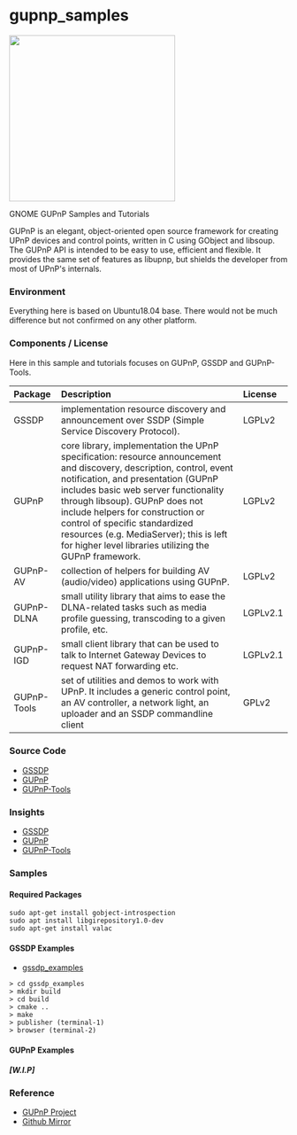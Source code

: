 # gupnp_samples

<img src="https://wiki.gnome.org/Projects/GUPnP?action=AttachFile&do=get&target=gupnp_logo.png" width="300">

GNOME GUPnP Samples and Tutorials

GUPnP is an elegant, object-oriented open source framework for creating UPnP devices and control points, written in C using GObject and libsoup. The GUPnP API is intended to be easy to use, efficient and flexible. It provides the same set of features as libupnp, but shields the developer from most of UPnP's internals.

### Environment

Everything here is based on Ubuntu18.04 base. There would not be much difference but not confirmed on any other platform.

### Components / License

Here in this sample and tutorials focuses on GUPnP, GSSDP and GUPnP-Tools.

| Package | Description | License
| :--- | :--- | :--- |
| GSSDP | implementation resource discovery and announcement over SSDP (Simple Service Discovery Protocol). | LGPLv2 |
| GUPnP | core library, implementation the UPnP specification: resource announcement and discovery, description, control, event notification, and presentation (GUPnP includes basic web server functionality through libsoup). GUPnP does not include helpers for construction or control of specific standardized resources (e.g. MediaServer); this is left for higher level libraries utilizing the GUPnP framework. | LGPLv2 |
| GUPnP-AV | collection of helpers for building AV (audio/video) applications using GUPnP. | LGPLv2 |
| GUPnP-DLNA | small utility library that aims to ease the DLNA-related tasks such as media profile guessing, transcoding to a given profile, etc. | LGPLv2.1 |
| GUPnP-IGD | small client library that can be used to talk to Internet Gateway Devices to request NAT forwarding etc. | LGPLv2.1 |
| GUPnP-Tools | set of utilities and demos to work with UPnP. It includes a generic control point, an AV controller, a network light, an uploader and an SSDP commandline client | GPLv2

### Source Code

- [GSSDP](https://github.com/GNOME/gssdp)
- [GUPnP](https://github.com/GNOME/gupnp)
- [GUPnP-Tools](https://github.com/GNOME/gupnp-tools)

### Insights

- [GSSDP](./doc/gssdp.md)
- [GUPnP](./doc/gupnp.md)
- [GUPnP-Tools](./doc/gupnp-tools.md)

### Samples

#### Required Packages

```
sudo apt-get install gobject-introspection
sudo apt install libgirepository1.0-dev
sudo apt-get install valac
```

#### GSSDP Examples

- [gssdp_examples](./gssdp_examples)

```
> cd gssdp_examples
> mkdir build
> cd build
> cmake ..
> make
> publisher (terminal-1)
> browser (terminal-2)
```

#### GUPnP Examples

***[W.I.P]***

### Reference

- [GUPnP Project](https://wiki.gnome.org/Projects/GUPnP)
- [Github Mirror](https://github.com/GNOME)